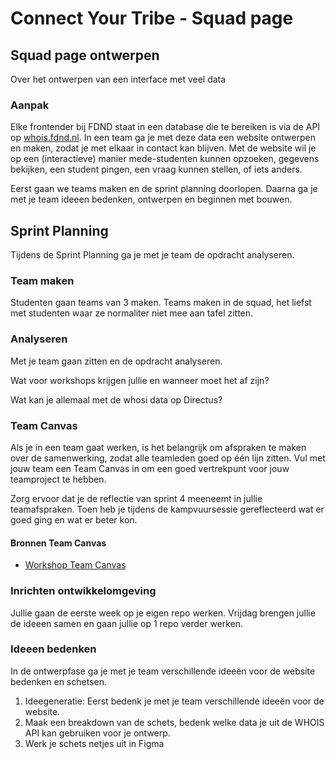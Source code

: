 
# Connect Your Tribe - Squad page

## Squad page ontwerpen
Over het ontwerpen van een interface met veel data

### Aanpak

<!--
Volgende technische stap die ik studenten wil leren: iets met query parameters voor GET requests. 

Volgende week dan forms, POST en de parallel naar query params voor POST requests. 

Kunnen we morgen oefenen met de query parameters/filters van Directus zelf (wat opdrachten aan de hand van de documentatie van Directus), en dan woensdag oefenen met query params in hun eigen routes toevoegen en gebruiken?
-->

Elke frontender bij FDND staat in een database die te bereiken is via de API op [whois.fdnd.nl](https://whois.fdnd.nl). In een team ga je met deze data een website ontwerpen en maken, zodat je met elkaar in contact kan blijven. Met de website wil je op een (interactieve) manier mede-studenten kunnen opzoeken, gegevens bekijken, een student pingen, een vraag kunnen stellen, of iets anders.

Eerst gaan we teams maken en de sprint planning doorlopen. Daarna ga je met je team ideeen bedenken, ontwerpen en beginnen met bouwen. 

## Sprint Planning

Tijdens de Sprint Planning ga je met je team de opdracht analyseren.

### Team maken
Studenten gaan teams van 3 maken. Teams maken in de squad, het liefst met studenten waar ze normaliter niet mee aan tafel zitten. 
<!--Met behulp van de whois data? 
Nieuwe data invullen en die gebruiken om teams mee te maken? -->

### Analyseren
Met je team gaan zitten en de opdracht analyseren.



Wat voor workshops krijgen jullie en wanneer moet het af zijn?
<!-- In de eerste week van deze opdracht ideeen bedenken met whois data, leren hoe je  met directus kan filteren en sorteren. (get)
In de de tweede leren hoe je data kan opslaan (POST) en op 1 codebase werken. 
-->

Wat kan je allemaal met de whosi data op Directus? 
<!--Met je team spelen met de Directus whois api...

**Oefenen met de query parameters/filters van Directus zelf (wat opdrachten aan de hand van de documentatie van Directus)**
Woensdag oefenen met query params in hun eigen routes toevoegen en gebruiken? 
-->

### Team Canvas

Als je in een team gaat werken, is het belangrijk om afspraken te maken over de samenwerking, zodat alle teamleden goed op één lijn zitten. Vul met jouw team een Team Canvas in om een goed vertrekpunt voor jouw teamproject te hebben. 

Zorg ervoor dat je de reflectie van sprint 4 meeneemt in jullie teamafspraken. Toen heb je tijdens de kampvuursessie gereflecteerd wat er goed ging en wat er beter kon. 

#### Bronnen Team Canvas

- [Workshop Team Canvas](https://github.com/fdnd-task/your-tribe-squad-page/blob/main/docs/team-canvas.md)



<!-- Voor het Team canavas kijken naar de learnings uit sprint 1 en sprint 4 -->

### Inrichten ontwikkelomgeving

Jullie gaan de eerste week op je eigen repo werken. Vrijdag brengen jullie de ideeen samen en gaan jullie op 1 repo verder werken. 
<!--Wat gaat er dan gebeuren met commits en pushen? Dan moet je wel even afspraken maken-->

### Ideeen bedenken
In de ontwerpfase ga je met je team verschillende ideeën voor de website bedenken en schetsen. 

1. Ideegeneratie: Eerst bedenk je met je team verschillende ideeën voor de website.
2. Maak een breakdown van de schets, bedenk welke data je uit de WHOIS API kan gebruiken voor je ontwerp. 
3. Werk je schets netjes uit in Figma



<!--
### Analyseren

In de analysefase inventariseer je wat er moet gebeuren om een taak uit te voeren en formuleer je een aantal uitgangspunten waar je ontwerp aan moet voldoen. 

1. Lees de instructies van deze leertaak zorgvuldig door.
2. Onderzoek wat je allemaal kan doen met de [WHOIS API](https://whois.fdnd.nl).
3. Bespreek met jouw team wat je aan werk verwacht, en vul een [teamvanvas](https://github.com/fdnd-task/your-tribe-team-canvas) in
4. Bedenk hoe jullie gaan samenwerken en plan de belangrijke momenten in. Gebruik Github Projectboard om dit te organiseren

#### Bronnen

- [WHOIS API](https://whois.fdnd.nl)
- [Learn about projects on Github](https://docs.github.com/en/issues/planning-and-tracking-with-projects/learning-about-projects/about-projects)
- [teamvanvas](https://github.com/fdnd-task/your-tribe-team-canvas)


### Bouwen
In de bouwfase werken alle teamleden een ander idee uit met Node en JSON.

 1. Fork deze leertaak en clone deze op jouw computer.
 2. Open deze leertaak in jouw editor (bijv. Visual Studio Code).
 3. Open de terminal en voer het commando `npm install` in. Je gebruikt NPM om Express inclusief alle afhankelijkheden te installeren.
 4. Start je server met `npm start`, en onderzoek wat de code op dit moment doet.
 5. Pas alles aan naar eigen wens.

#### Bronnen

- [JSON](https://developer.mozilla.org/en-US/docs/Web/JavaScript/Reference/Global_Objects/JSON)
- [EJS - Embedded JavaScript templating](https://ejs.co)
- [Control Flow in JavaScript: Loops](https://dev.to/pszponder/control-flow-in-javascript-loops-26bd)

### Integreren
Als je online wil testen moet je je project publiceren op internet. Omdat we met Node werken, kan dat niet met GitHub Pages, omdat daar alleen statische pagina's kunnen worden gehost. Voor een Node project moet een serveromgeving opgestart worden. Wij gebruiken cyclic.sh als hostingpartij maar je mag natuurlijk je eigen voorkeur volgen als die anders is.

1. Commit en Push jouw project naar GitHub
2. Login bij [cyclic.sh](https://www.cyclic.sh/)
3. Klik op Deploy om een nieuwe App aan te maken
4. Selecteer het tabblad _Link Your Own_ om jouw project te publiceren.
5. Zoek de juiste repository. Cyclic importeert jouw code en voert `npm start` uit.
6. Er wordt een unieke naam voor jouw project gegenereerd. Op jouw Cyclic pagina zie je alle apps die je hebt aangemaakt
7. Open je squad page in je browser, check of alles werkt en voeg de url van de App toe aan jouw repository op GitHub. 

#### Bronnen

- [Cyclic Hosting](https://www.cyclic.sh/)

### Testen
In de testfase controleer je of jouw website voldoet aan standaarden. 
Jouw team kiest daarna het beste, mooiste of meest originele ontwerp en deze presenteren jullie aan de squad. 
-->
